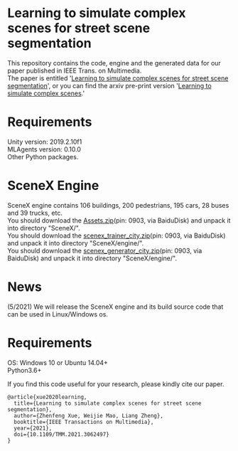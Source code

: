 # Learning to simulate complex scenes for street scene segmentation
This repository contains the code, engine and the generated data for our paper published in IEEE Trans. on Multimedia.<br>
The paper is entitled '[Learning to simulate complex scenes for street scene segmentation](https://ieeexplore.ieee.org/document/9366432)', or you can find the arxiv pre-print version '[Learning to simulate complex scenes](https://arxiv.org/abs/2006.14611v1).'<br>

# Requirements
Unity version: 2019.2.10f1<br>
MLAgents version: 0.10.0<br>
Other Python packages.

# SceneX Engine
SceneX engine contains 106 buildings, 200 pedestrians, 195 cars, 28 buses and 39 trucks, etc.<br>
You should download the [Assets.zip](https://pan.baidu.com/s/1L-oVRKvK8FOaJzUKtZJwfw)(pin: 0903, via BaiduDisk) and unpack it into directory "SceneX/".<br>
You should download the [scenex_trainer_city.zip](https://pan.baidu.com/s/1xWvE3ZoRs9zydemj49rFXw)(pin: 0903, via BaiduDisk) and unpack it into directory "SceneX/engine/".<br>
You should download the [scenex_generator_city.zip](https://pan.baidu.com/s/1NaY8898ItAxS_3YOXRwAYQ)(pin: 0903, via BaiduDisk) and unpack it into directory "SceneX/engine/".<br>

# News
(5/2021) We will release the SceneX engine and its build source code that can be used in Linux/Windows os.<br>

# Requirements
OS: Windows 10 or Ubuntu 14.04+ <br>
Python3.6+ <br>

If you find this code useful for your research, please kindly cite our paper.<br>

```
@article{xue2020learning,
  title={Learning to simulate complex scenes for street scene segmentation},
  author={Zhenfeng Xue, Weijie Mao, Liang Zheng},
  booktitle={IEEE Transactions on Multimedia},
  year={2021},
  doi={10.1109/TMM.2021.3062497}
}
````
